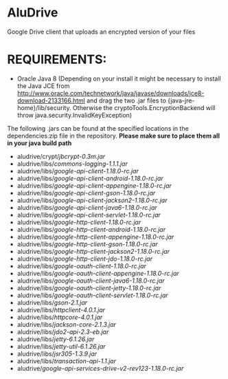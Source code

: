AluDrive
========

Google Drive client that uploads an encrypted version of your files

REQUIREMENTS:
=============
- Oracle Java 8
(Depending on your install it might be necessary to install the Java JCE from http://www.oracle.com/technetwork/java/javase/downloads/jce8-download-2133166.html
and drag the two .jar files to {java-jre-home}/lib/security. 
Otherwise the cryptoTools.EncryptionBackend will throw java.security.InvalidKeyException)

The following .jars can be found at the specified locations in the dependencies.zip file in the repository. **Please make sure to place them all in your java build path**
- aludrive/crypt/*jbcrypt-0.3m.jar* 
- aludrive/libs/*commons-logging-1.1.1.jar*
- aludrive/libs/*google-api-client-1.18.0-rc.jar*
- aludrive/libs/*google-api-client-android-1.18.0-rc.jar*
- aludrive/libs/*google-api-client-appengine-1.18.0-rc.jar*
- aludrive/libs/*google-api-client-gson-1.18.0-rc.jar*
- aludrive/libs/*google-api-client-jackson2-1.18.0-rc.jar*
- aludrive/libs/*google-api-client-java6-1.18.0-rc.jar*
- aludrive/libs/*google-api-client-servlet-1.18.0-rc.jar*
- aludrive/libs/*google-http-client-1.18.0-rc.jar*
- aludrive/libs/*google-http-client-android-1.18.0-rc.jar*
- aludrive/libs/*google-http-client-appengine-1.18.0-rc.jar*
- aludrive/libs/*google-http-client-gson-1.18.0-rc.jar*
- aludrive/libs/*google-http-client-jackson2-1.18.0-rc.jar*
- aludrive/libs/*google-http-client-jdo-1.18.0-rc.jar*
- aludrive/libs/*google-oauth-client-1.18.0-rc.jar*
- aludrive/libs/*google-oauth-client-appengine-1.18.0-rc.jar*
- aludrive/libs/*google-oauth-client-java6-1.18.0-rc.jar*
- aludrive/libs/*google-oauth-client-jetty-1.18.0-rc.jar*
- aludrive/libs/*google-oauth-client-servlet-1.18.0-rc.jar*
- aludrive/libs/*gson-2.1.jar*
- aludrive/libs/*httpclient-4.0.1.jar*
- aludrive/libs/*httpcore-4.0.1.jar*
- aludrive/libs/*jackson-core-2.1.3.jar*
- aludrive/libs/*jdo2-api-2.3-eb.jar*
- aludrive/libs/*jetty-6.1.26.jar*
- aludrive/libs/*jetty-util-6.1.26.jar*
- aludrive/libs/*jsr305-1.3.9.jar*
- aludrive/libs/*transaction-api-1.1.jar*
- aludrive/*google-api-services-drive-v2-rev123-1.18.0-rc.jar*

